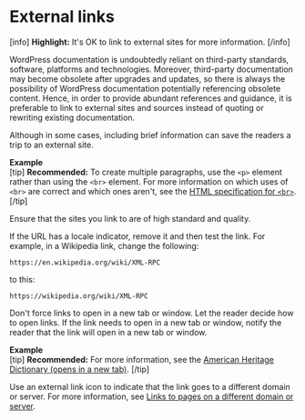 # External links

[info] **Highlight:** It's OK to link to external sites for more information. [/info]  

WordPress documentation is undoubtedly reliant on third-party standards, software, platforms and technologies. Moreover, third-party documentation may become obsolete after upgrades and updates, so there is always the possibility of WordPress documentation potentially referencing obsolete content. Hence, in order to provide abundant references and guidance, it is preferable to link to external sites and sources instead of quoting or rewriting existing documentation.

Although in some cases, including brief information can save the readers a trip to an external site.

**Example**  
[tip] **Recommended:** To create multiple paragraphs, use the `<p>` element rather than using the `<br>` element. For more information on which uses of `<br>` are correct and which ones aren't, see the [HTML specification for `<br>`](https://html.spec.whatwg.org/multipage/semantics.html#the-br-element). [/tip]

Ensure that the sites you link to are of high standard and quality.

If the URL has a locale indicator, remove it and then test the link. For example, in a Wikipedia link, change the following:  
```
https://en.wikipedia.org/wiki/XML-RPC
```
to this:
```
https://wikipedia.org/wiki/XML-RPC
```

Don't force links to open in a new tab or window. Let the reader decide how to open links. If the link needs to open in a new tab or window, notify the reader that the link will open in a new tab or window.  

**Example**  
[tip] **Recommended:** For more information, see the [American Heritage Dictionary (opens in a new tab)](https://ahdictionary.com/). [/tip]

Use an external link icon to indicate that the link goes to a different domain or server. For more information, see [Links to pages on a different domain or server]().
